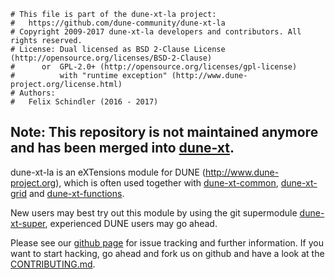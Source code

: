 ```
# This file is part of the dune-xt-la project:
#   https://github.com/dune-community/dune-xt-la
# Copyright 2009-2017 dune-xt-la developers and contributors. All rights reserved.
# License: Dual licensed as BSD 2-Clause License (http://opensource.org/licenses/BSD-2-Clause)
#      or  GPL-2.0+ (http://opensource.org/licenses/gpl-license)
#          with "runtime exception" (http://www.dune-project.org/license.html)
# Authors:
#   Felix Schindler (2016 - 2017)
```

## Note: This repository is not maintained anymore and has been merged into [dune-xt](https://zivgitlab.uni-muenster.de/ag-ohlberger/dune-community/dune-xt).

dune-xt-la is an eXTensions module for DUNE (http://www.dune-project.org),
which is often used together with [dune-xt-common](https://github.com/dune-community/dune-xt-common),
[dune-xt-grid](https://github.com/dune-community/dune-xt-grid)
and [dune-xt-functions](https://github.com/dune-community/dune-xt-functions).

New users may best try out this module by using the git supermodule
[dune-xt-super](https://github.com/dune-community/dune-xt-super), experienced
DUNE users may go ahead.

Please see our [github page](https://github.com/dune-community/dune-xt-la)
for issue tracking and further information. If you want to start hacking, go
ahead and fork us on github and have a look at the
[CONTRIBUTING.md](https://github.com/dune-community/dune-xt-la/blob/master/CONTRIBUTING.md).
